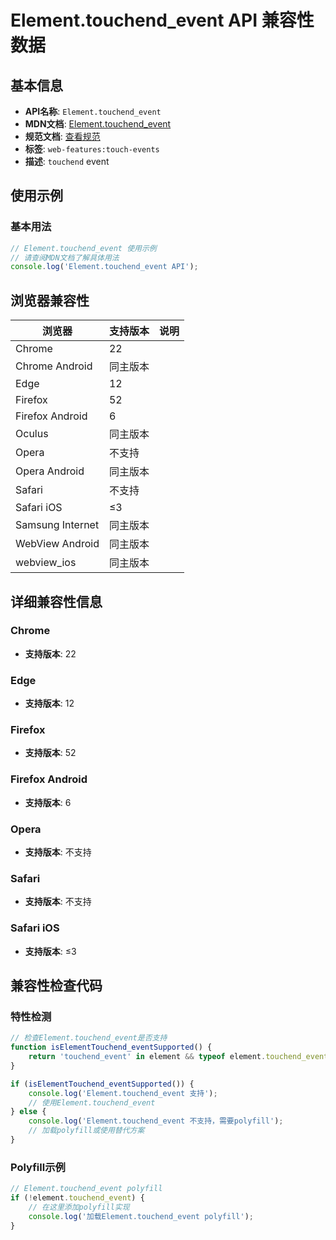 # Element.touchend_event API 兼容性数据

## 基本信息

- **API名称**: `Element.touchend_event`
- **MDN文档**: [Element.touchend_event](https://developer.mozilla.org/docs/Web/API/Element/touchend_event)
- **规范文档**: [查看规范](https://w3c.github.io/touch-events/#event-touchend,https://w3c.github.io/touch-events/#dom-globaleventhandlers-ontouchend)
- **标签**: `web-features:touch-events`
- **描述**: `touchend` event

## 使用示例

### 基本用法

```javascript
// Element.touchend_event 使用示例
// 请查阅MDN文档了解具体用法
console.log('Element.touchend_event API');
```

## 浏览器兼容性

| 浏览器 | 支持版本 | 说明 |
|--------|----------|------|
| Chrome | 22 |  |
| Chrome Android | 同主版本 |  |
| Edge | 12 |  |
| Firefox | 52 |  |
| Firefox Android | 6 |  |
| Oculus | 同主版本 |  |
| Opera | 不支持 |  |
| Opera Android | 同主版本 |  |
| Safari | 不支持 |  |
| Safari iOS | ≤3 |  |
| Samsung Internet | 同主版本 |  |
| WebView Android | 同主版本 |  |
| webview_ios | 同主版本 |  |

## 详细兼容性信息

### Chrome

- **支持版本**: 22

### Edge

- **支持版本**: 12

### Firefox

- **支持版本**: 52

### Firefox Android

- **支持版本**: 6

### Opera

- **支持版本**: 不支持

### Safari

- **支持版本**: 不支持

### Safari iOS

- **支持版本**: ≤3

## 兼容性检查代码

### 特性检测

```javascript
// 检查Element.touchend_event是否支持
function isElementTouchend_eventSupported() {
    return 'touchend_event' in element && typeof element.touchend_event === 'function';
}

if (isElementTouchend_eventSupported()) {
    console.log('Element.touchend_event 支持');
    // 使用Element.touchend_event
} else {
    console.log('Element.touchend_event 不支持，需要polyfill');
    // 加载polyfill或使用替代方案
}
```

### Polyfill示例

```javascript
// Element.touchend_event polyfill
if (!element.touchend_event) {
    // 在这里添加polyfill实现
    console.log('加载Element.touchend_event polyfill');
}
```

